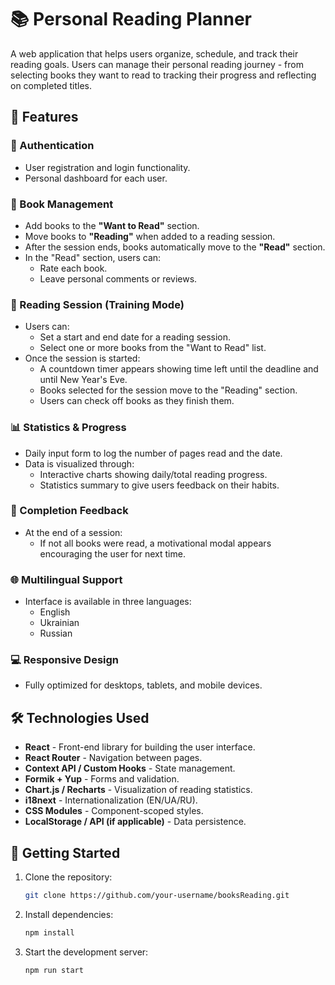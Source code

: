 # 📚 Personal Reading Planner

A web application that helps users organize, schedule, and track their reading goals. Users can manage their personal reading journey - from selecting books they want to read to tracking their progress and reflecting on completed titles.

## 🌟 Features

### 🔐 Authentication
- User registration and login functionality.
- Personal dashboard for each user.

### 📖 Book Management
- Add books to the **"Want to Read"** section.
- Move books to **"Reading"** when added to a reading session.
- After the session ends, books automatically move to the **"Read"** section.
- In the "Read" section, users can:
  - Rate each book.
  - Leave personal comments or reviews.

### 🏁 Reading Session (Training Mode)
- Users can:
  - Set a start and end date for a reading session.
  - Select one or more books from the "Want to Read" list.
- Once the session is started:
  - A countdown timer appears showing time left until the deadline and until New Year's Eve.
  - Books selected for the session move to the "Reading" section.
  - Users can check off books as they finish them.

### 📊 Statistics & Progress
- Daily input form to log the number of pages read and the date.
- Data is visualized through:
  - Interactive charts showing daily/total reading progress.
  - Statistics summary to give users feedback on their habits.

### 🎯 Completion Feedback
- At the end of a session:
  - If not all books were read, a motivational modal appears encouraging the user for next time.

### 🌐 Multilingual Support
- Interface is available in three languages:
  - English
  - Ukrainian
  - Russian

### 💻 Responsive Design
- Fully optimized for desktops, tablets, and mobile devices.

## 🛠️ Technologies Used

- **React** - Front-end library for building the user interface.
- **React Router** - Navigation between pages.
- **Context API / Custom Hooks** - State management.
- **Formik + Yup** - Forms and validation.
- **Chart.js / Recharts** - Visualization of reading statistics.
- **i18next** - Internationalization (EN/UA/RU).
- **CSS Modules** - Component-scoped styles.
- **LocalStorage / API (if applicable)** - Data persistence.

## 🚀 Getting Started

1. Clone the repository:
   ```bash
   git clone https://github.com/your-username/booksReading.git

2. Install dependencies:
   ```bash
   npm install

3. Start the development server:
   ```bash
   npm run start
